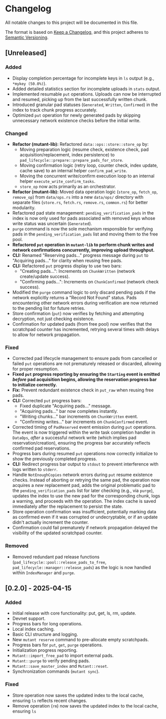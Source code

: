 # Changelog

All notable changes to this project will be documented in this file.

The format is based on [Keep a Changelog](https://keepachangelog.com/en/1.1.0/),
and this project adheres to [Semantic Versioning](https://semver.org/spec/v2.0.0.html).

## [Unreleased]

### Added
- Display completion percentage for incomplete keys in `ls` output (e.g., `*mykey (50.0%)`).
- Added detailed statistics section for incomplete uploads in `stats` output.
- Implemented resumable `put` operations. Uploads can now be interrupted and resumed, picking up from the last successfully written chunk.
- Introduced granular pad statuses (`Generated`, `Written`, `Confirmed`) in the index to track chunk progress accurately.
- Optimized `put` operation for newly generated pads by skipping unnecessary network existence checks before the initial write.

### Changed
- **Refactor (mutant-lib):** Refactored `data::ops::store::store_op` by:
    - Moving preparation logic (resume check, existence check, pad acquisition/replacement, index persistence) to `pad_lifecycle::prepare::prepare_pads_for_store`.
    - Moving confirmation logic (retry loop, counter check, index update, cache save) to an internal helper `confirm_pad_write`.
    - Moving the concurrent write/confirm execution loop to an internal helper `execute_write_confirm_tasks`.
    - `store_op` now acts primarily as an orchestrator.
- **Refactor (mutant-lib):** Moved data operation logic (`store_op`, `fetch_op`, `remove_op`) from `data/ops.rs` into a new `data/ops/` directory with separate files (`store.rs`, `fetch.rs`, `remove.rs`, `common.rs`) for better modularity.
- Refactored pad state management: `pending_verification_pads` in the index is now only used for pads associated with removed keys whose write status was uncertain (`Generated`).
- `purge` command is now the sole mechanism responsible for verifying pads in the `pending_verification_pads` list and moving them to the free pool.
- **Refactored `put` operation in `mutant-lib` to perform chunk writes and network confirmations concurrently, improving upload throughput.**
- **CLI:** Renamed "Reserving pads..." progress message during `put` to "Acquiring pads..." for clarity when reusing free pads.
- **CLI:** Refactored `put` progress display to use two bars:
  - "Creating pads...": Increments on `ChunkWritten` (network create/update success).
  - "Confirming pads...": Increments on `ChunkConfirmed` (network check success).
- Modified the `purge` command logic to only discard pending pads if the network explicitly returns a "Record Not Found" status. Pads encountering other network errors during verification are now returned to the pending list for future retries.
- Store confirmation (`put`) now verifies by fetching and attempting decryption, not just checking existence.
- Confirmation for updated pads (from free pool) now verifies that the scratchpad counter has incremented, retrying several times with delays to allow for network propagation.

### Fixed
- Corrected pad lifecycle management to ensure pads from cancelled or failed `put` operations are not prematurely released or discarded, allowing for proper resumption.
- **Fixed `put` progress reporting by ensuring the `Starting` event is emitted *before* pad acquisition begins, allowing the reservation progress bar to initialize correctly.**
- **Fix:** Prevent redundant existence check in `put_raw` when reusing free pads.
- **CLI:** Corrected `put` progress bars:
  - Fixed duplicate "Acquiring pads..." message.
  - "Acquiring pads..." bar now completes instantly.
  - "Writing chunks..." bar increments on `ChunkWritten` event.
  - "Confirming writes..." bar increments on `ChunkConfirmed` event.
- Corrected timing of `PadReserved` event emission during `put` operations. The event is now triggered within the write task completion handler in `DataOps`, *after* a successful network write (which implies pad reservation/creation), ensuring the progress bar accurately reflects confirmed pad reservations.
- Progress bars during resumed `put` operations now correctly initialize to show the previously completed progress.
- **CLI:** Redirect progress bar output to `stdout` to prevent interference with logs written to `stderr`.
- Handle `NotEnoughCopies` network errors during `put` resume existence checks. Instead of aborting or retrying the same pad, the operation now acquires a *new* replacement pad, adds the original problematic pad to the `pending_verification_pads` list for later checking (e.g., via `purge`), updates the index to use the new pad for the corresponding chunk, logs a warning, and proceeds with the operation. The index cache is saved immediately after the replacement to persist the state.
- Store operation confirmation was insufficient, potentially marking data as confirmed even if it was corrupted or undecryptable, or if an update didn't actually increment the counter.
- Confirmation could fail prematurely if network propagation delayed the visibility of the updated scratchpad counter.

### Removed
- Removed redundant pad release functions (`pad_lifecycle::pool::release_pads_to_free`, `pad_lifecycle::manager::release_pads`) as the logic is now handled within `IndexManager` and `purge`.

## [0.2.0] - 2025-04-15

### Added
- Initial release with core functionality: put, get, ls, rm, update.
- Devnet support.
- Progress bars for long operations.
- Local index caching.
- Basic CLI structure and logging.
- New `mutant reserve` command to pre-allocate empty scratchpads.
- Progress bars for `put`, `get`, `purge` operations.
- Initialization progress reporting.
- `Mutant::import_free_pad` to import external pads.
- `Mutant::purge` to verify pending pads.
- `Mutant::save_master_index` and `Mutant::reset`.
- Synchronization commands (`mutant sync`).

### Fixed
- Store operation now saves the updated index to the local cache, ensuring `ls` reflects recent changes.
- Remove operation (`rm`) now saves the updated index to the local cache, ensuring `ls`